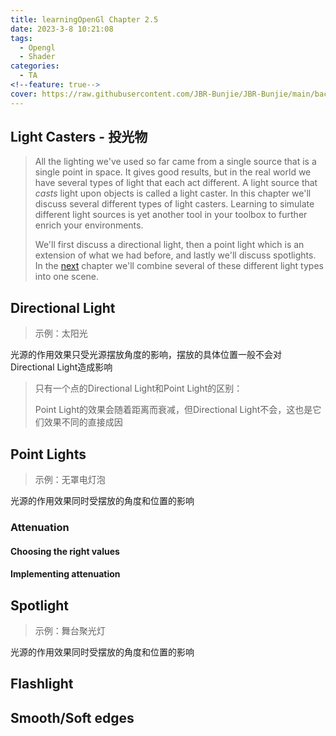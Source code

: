 ```yaml
---
title: learningOpenGl Chapter 2.5
date: 2023-3-8 10:21:08
tags:
  - Opengl
  - Shader
categories:
  - TA
<!--feature: true-->
cover: https://raw.githubusercontent.com/JBR-Bunjie/JBR-Bunjie/main/back.jpg
---
```


## Light Casters - 投光物

>All the lighting we've used so far came from a single source that is a single point in space. It gives good results, but in the real world we have several types of light that each act different. A light source that *casts* light upon objects is called a light caster. In this chapter we'll discuss several different types of light casters. Learning to simulate different light sources is yet another tool in your toolbox to further enrich your environments.
>
>We'll first discuss a directional light, then a point light which is an extension of what we had before, and lastly we'll discuss spotlights. In the [next](https://learnopengl.com/Lighting/Multiple-lights) chapter we'll combine several of these different light types into one scene.

## Directional Light

> 示例：太阳光

光源的作用效果只受光源摆放角度的影响，摆放的具体位置一般不会对Directional Light造成影响

> 只有一个点的Directional Light和Point Light的区别：
>
> Point Light的效果会随着距离而衰减，但Directional Light不会，这也是它们效果不同的直接成因







## Point Lights

> 示例：无罩电灯泡

光源的作用效果同时受摆放的角度和位置的影响







### Attenuation



#### Choosing the right values



#### Implementing attenuation



## Spotlight

> 示例：舞台聚光灯

光源的作用效果同时受摆放的角度和位置的影响





## Flashlight



## Smooth/Soft edges

